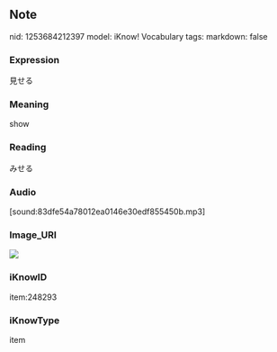 ## Note
nid: 1253684212397
model: iKnow! Vocabulary
tags: 
markdown: false

### Expression
見せる

### Meaning
show

### Reading
みせる

### Audio
[sound:83dfe54a78012ea0146e30edf855450b.mp3]

### Image_URI
<img src="32c3e028ae554270e8da1e97f98f19a1.jpg">

### iKnowID
item:248293

### iKnowType
item
